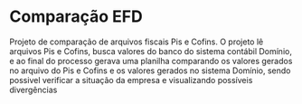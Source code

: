 # Comparação EFD

Projeto de comparação de arquivos fiscais Pis e Cofins. O projeto lê arquivos Pis e Cofins, busca valores do banco do sistema contábil Domínio, e ao final do processo gerava uma planilha comparando os valores gerados no arquivo do Pis e Cofins e os valores gerados no sistema Domínio, sendo possivel verificar a situação da empresa e visualizando possíveis divergências 

